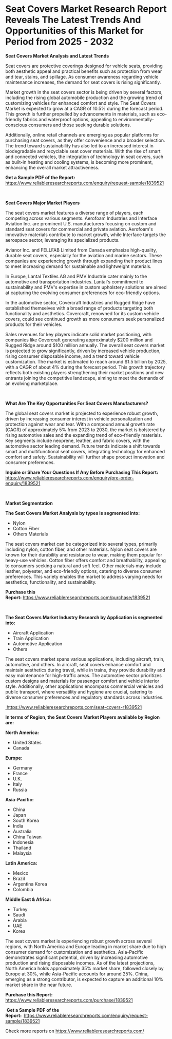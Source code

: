 <p><h1>Seat Covers Market Research Report Reveals The Latest Trends And Opportunities of this Market for Period from 2025 - 2032</h1></p><p><strong>Seat Covers Market Analysis and Latest Trends</strong></p>
<p><p>Seat covers are protective coverings designed for vehicle seats, providing both aesthetic appeal and practical benefits such as protection from wear and tear, stains, and spillage. As consumer awareness regarding vehicle maintenance increases, the demand for seat covers is rising significantly. </p><p>Market growth in the seat covers sector is being driven by several factors, including the rising global automobile production and the growing trend of customizing vehicles for enhanced comfort and style. The Seat Covers Market is expected to grow at a CAGR of 10.5% during the forecast period. This growth is further propelled by advancements in materials, such as eco-friendly fabrics and waterproof options, appealing to environmentally-conscious consumers and those seeking durable solutions.</p><p>Additionally, online retail channels are emerging as popular platforms for purchasing seat covers, as they offer convenience and a broader selection. The trend toward sustainability has also led to an increased interest in biodegradable and recyclable seat cover materials. With the rise of smart and connected vehicles, the integration of technology in seat covers, such as built-in heating and cooling systems, is becoming more prominent, enhancing the overall market attractiveness.</p></p>
<p><strong>Get a Sample PDF of the Report:&nbsp;</strong> <a href="https://www.reliableresearchreports.com/enquiry/request-sample/1839521?utm_campaign=2177&utm_medium=2&utm_source=Github&utm_content=ia&utm_term=07022025&utm_id=seat-covers">https://www.reliableresearchreports.com/enquiry/request-sample/1839521</a></p>
<p>&nbsp;</p>
<p><strong>Seat Covers Major Market Players</strong></p>
<p><p>The seat covers market features a diverse range of players, each competing across various segments. Aerofoam Industries and Interface Aviation Inc. are prominent U.S. manufacturers focusing on custom and standard seat covers for commercial and private aviation. Aerofoam's innovative materials contribute to market growth, while Interface targets the aerospace sector, leveraging its specialized products.</p><p>Avianor Inc. and FELLFAB Limited from Canada emphasize high-quality, durable seat covers, especially for the aviation and marine sectors. These companies are experiencing growth through expanding their product lines to meet increasing demand for sustainable and lightweight materials.</p><p>In Europe, Lantal Textiles AG and PMV Industrie cater mainly to the automotive and transportation industries. Lantal's commitment to sustainability and PMV's expertise in custom upholstery solutions are aimed at capturing the evolving consumer preferences for eco-friendly options.</p><p>In the automotive sector, Covercraft Industries and Rugged Ridge have established themselves with a broad range of products targeting both functionality and aesthetics. Covercraft, renowned for its custom vehicle covers, could see continued growth as more consumers seek personalized products for their vehicles.</p><p>Sales revenues for key players indicate solid market positioning, with companies like Covercraft generating approximately $200 million and Rugged Ridge around $100 million annually. The overall seat covers market is projected to grow significantly, driven by increased vehicle production, rising consumer disposable income, and a trend toward vehicle customization. The market is estimated to reach around $1.5 billion by 2025, with a CAGR of about 4% during the forecast period. This growth trajectory reflects both existing players strengthening their market positions and new entrants joining the competitive landscape, aiming to meet the demands of an evolving marketplace.</p></p>
<p>&nbsp;</p>
<p><strong>What Are The Key Opportunities For Seat Covers Manufacturers?</strong></p>
<p><p>The global seat covers market is projected to experience robust growth, driven by increasing consumer interest in vehicle personalization and protection against wear and tear. With a compound annual growth rate (CAGR) of approximately 5% from 2023 to 2030, the market is bolstered by rising automotive sales and the expanding trend of eco-friendly materials. Key segments include neoprene, leather, and fabric covers, with the automotive sector leading demand. Future trends indicate a shift towards smart and multifunctional seat covers, integrating technology for enhanced comfort and safety. Sustainability will further shape product innovation and consumer preferences.</p></p>
<p><strong>Inquire or Share Your Questions If Any Before Purchasing This Report:</strong> <a href="https://www.reliableresearchreports.com/enquiry/pre-order-enquiry/1839521?utm_campaign=2177&utm_medium=2&utm_source=Github&utm_content=ia&utm_term=07022025&utm_id=seat-covers">https://www.reliableresearchreports.com/enquiry/pre-order-enquiry/1839521</a></p>
<p>&nbsp;</p>
<p><strong>Market Segmentation</strong></p>
<p><strong>The Seat Covers Market Analysis by types is segmented into:</strong></p>
<p><ul><li>Nylon</li><li>Cotton Fiber</li><li>Others Materials</li></ul></p>
<p><p>The seat covers market can be categorized into several types, primarily including nylon, cotton fiber, and other materials. Nylon seat covers are known for their durability and resistance to wear, making them popular for heavy-use vehicles. Cotton fiber offers comfort and breathability, appealing to consumers seeking a natural and soft feel. Other materials may include leather, polyester, and eco-friendly options, catering to diverse consumer preferences. This variety enables the market to address varying needs for aesthetics, functionality, and sustainability.</p></p>
<p><strong>Purchase this Report:&nbsp;</strong><a href="https://www.reliableresearchreports.com/purchase/1839521?utm_campaign=2177&utm_medium=2&utm_source=Github&utm_content=ia&utm_term=07022025&utm_id=seat-covers">https://www.reliableresearchreports.com/purchase/1839521</a></p>
<p>&nbsp;</p>
<p><strong>The Seat Covers Market Industry Research by Application is segmented into:</strong></p>
<p><ul><li>Aircraft Application</li><li>Train Application</li><li>Automotive Application</li><li>Others</li></ul></p>
<p><p>The seat covers market spans various applications, including aircraft, train, automotive, and others. In aircraft, seat covers enhance comfort and maintain aesthetics during travel, while in trains, they provide durability and easy maintenance for high-traffic areas. The automotive sector prioritizes custom designs and materials for passenger comfort and vehicle interior style. Additionally, other applications encompass commercial vehicles and public transport, where versatility and hygiene are crucial, catering to diverse consumer preferences and regulatory standards across industries.</p></p>
<p><a href="https://www.reliableresearchreports.com/seat-covers-r1839521?utm_campaign=2177&utm_medium=2&utm_source=Github&utm_content=ia&utm_term=07022025&utm_id=seat-covers">&nbsp;https://www.reliableresearchreports.com/seat-covers-r1839521</a></p>
<p><strong>In terms of Region, the Seat Covers Market Players available by Region are:</strong></p>
<p>
    <p> <strong> North America: </strong>
        <ul>
            <li>United States</li>
            <li>Canada</li>
        </ul>
        </p> 
    <p> <strong> Europe: </strong>
        <ul>
            <li>Germany</li>
            <li>France</li>
            <li>U.K.</li>
            <li>Italy</li>
            <li>Russia</li>
        </ul>
        </p> 
    <p> <strong> Asia-Pacific: </strong>
        <ul>
            <li>China</li>
            <li>Japan</li>
            <li>South Korea</li>
            <li>India</li>
            <li>Australia</li>
            <li>China Taiwan</li>
            <li>Indonesia</li>
            <li>Thailand</li>
            <li>Malaysia</li>
        </ul>
        </p> 
    <p> <strong> Latin America: </strong>
        <ul>
            <li>Mexico</li>
            <li>Brazil</li>
            <li>Argentina Korea</li>
            <li>Colombia</li>
        </ul>
        </p> 
    <p> <strong> Middle East & Africa: </strong>
        <ul>
            <li>Turkey</li>
            <li>Saudi</li>
            <li>Arabia</li>
            <li>UAE</li>
            <li>Korea</li>
        </ul>
    </p>
    </p>
<p><p>The seat covers market is experiencing robust growth across several regions, with North America and Europe leading in market share due to high consumer demand for customization and aesthetics. Asia-Pacific demonstrates significant potential, driven by increasing automotive production and rising disposable incomes. As of the latest projections, North America holds approximately 35% market share, followed closely by Europe at 30%, while Asia-Pacific accounts for around 25%. China, emerging as a strong contributor, is expected to capture an additional 10% market share in the near future.</p></p>
<p><strong>Purchase this Report: </strong><a href="https://www.reliableresearchreports.com/purchase/1839521?utm_campaign=2177&utm_medium=2&utm_source=Github&utm_content=ia&utm_term=07022025&utm_id=seat-covers">https://www.reliableresearchreports.com/purchase/1839521</a></p>
<p>&nbsp;<strong>Get a Sample PDF of the Report:&nbsp;&nbsp;</strong><a href="https://www.reliableresearchreports.com/enquiry/request-sample/1839521?utm_campaign=2177&utm_medium=2&utm_source=Github&utm_content=ia&utm_term=07022025&utm_id=seat-covers">https://www.reliableresearchreports.com/enquiry/request-sample/1839521</a></p>
<p><strong></strong></p>
<p>Check more reports on <a href="https://www.reliableresearchreports.com/?utm_campaign=2177&utm_medium=2&utm_source=Github&utm_content=ia&utm_term=07022025&utm_id=seat-covers">https://www.reliableresearchreports.com/</a></p>